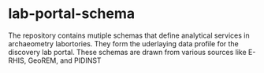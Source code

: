 # lab-portal-schema
The repository contains mutiple schemas that define analytical services in archaeometry labortories. They form the uderlaying data profile for the discovery lab portal. These schemas are drawn from various sources like E-RHIS, GeoREM, and PIDINST
